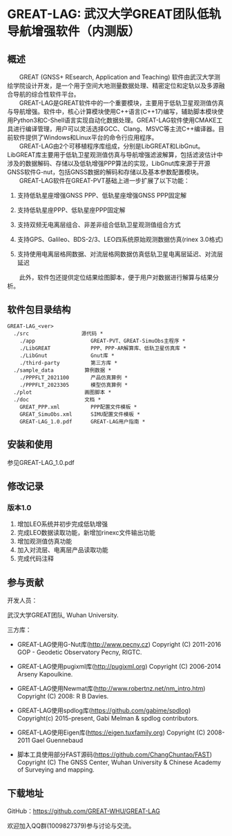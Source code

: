 # GREAT-LAG: 武汉大学GREAT团队低轨导航增强软件（内测版）

## 概述

&emsp;&emsp;GREAT (GNSS+ REsearch, Application and Teaching) 软件由武汉大学测绘学院设计开发，是一个用于空间大地测量数据处理、精密定位和定轨以及多源融合导航的综合性软件平台。<br />
&emsp;&emsp;GREAT-LAG是GREAT软件中的一个重要模块，主要用于低轨卫星观测值仿真与导航增强。软件中，核心计算模块使用C++语言(C++17)编写，辅助脚本模块使用Python3和C-Shell语言实现自动化数据处理。GREAT-LAG软件使用CMAKE工具进行编译管理，用户可以灵活选择GCC、Clang、MSVC等主流C++编译器。目前软件提供了Windows和Linux平台的命令行应用程序。<br />
&emsp;&emsp;GREAT-LAG由2个可移植程序库组成，分别是LibGREAT和LibGnut。LibGREAT库主要用于低轨卫星观测值仿真与导航增强滤波解算，包括滤波估计中涉及的数据解码、存储以及低轨增强PPP算法的实现，LibGnut库来源于开源GNSS软件G-nut，包括GNSS数据的解码和存储以及基本参数配置模块。<br />
&emsp;&emsp;GREAT-LAG软件在GREAT-PVT基础上进一步扩展了以下功能：
1. 支持低轨星座增强GNSS PPP、低轨星座增强GNSS PPP固定解

2. 支持低轨星座PPP、低轨星座PPP固定解

3. 支持双频无电离层组合、非差非组合低轨卫星观测值组合方式

4. 支持GPS、Galileo、BDS-2/3、LEO四系统原始观测数据仿真(rinex 3.0格式)

5. 支持使用电离层格网数据、对流层格网数据仿真低轨卫星电离层延迟、对流层延迟
   

&emsp;&emsp;此外，软件包还提供定位结果绘图脚本，便于用户对数据进行解算与结果分析。

## 软件包目录结构
```shell
GREAT-LAG_<ver>	
  ./src	                源代码 *
    ./app                  GREAT-PVT、GREAT-SimuObs主程序 *
    ./LibGREAT             PPP、PPP-AR解算库、低轨卫星仿真库 *
    ./LibGnut              Gnut库 *
    ./third-party          第三方库 *
  ./sample_data          算例数据 *
    ./PPPFLT_2021100       产品仿真算例 *
    ./PPPFLT_2023305       模型仿真算例 *
  ./plot                 画图脚本 *
  ./doc                  文档 *
    GREAT_PPP.xml          PPP配置文件模板 *
    GREAT_SimuObs.xml      SIMU配置文件模板 * 
    GREAT-LAG_1.0.pdf      GREAT-LAG用户指南 *
```

## 安装和使用

参见GREAT-LAG_1.0.pdf

## 修改记录
### 版本1.0
1. 增加LEO系统并初步完成低轨增强
2. 完成LEO数据读取功能，新增加rinexc文件输出功能
3. 增加观测值仿真功能
4. 加入对流层、电离层产品读取功能
5. 完成代码注释


## 参与贡献

开发人员：

武汉大学GREAT团队, Wuhan University.

三方库：

* GREAT-LAG使用G-Nut库(http://www.pecny.cz)
  Copyright (C) 2011-2016 GOP - Geodetic Observatory Pecny, RIGTC.
  
* GREAT-LAG使用pugixml库(http://pugixml.org)
Copyright (C) 2006-2014 Arseny Kapoulkine.

* GREAT-LAG使用Newmat库(http://www.robertnz.net/nm_intro.htm)
Copyright (C) 2008: R B Davies.

* GREAT-LAG使用spdlog库(https://github.com/gabime/spdlog)
  Copyright(c) 2015-present, Gabi Melman & spdlog contributors.

* GREAT-LAG使用Eigen库(https://eigen.tuxfamily.org)
  Copyright (C) 2008-2011 Gael Guennebaud

* 脚本工具使用部分FAST源码(https://github.com/ChangChuntao/FAST)
Copyright (C) The GNSS Center, Wuhan University & Chinese Academy of Surveying and mapping.

## 下载地址

GitHub：https://github.com/GREAT-WHU/GREAT-LAG

欢迎加入QQ群(1009827379)参与讨论与交流。

